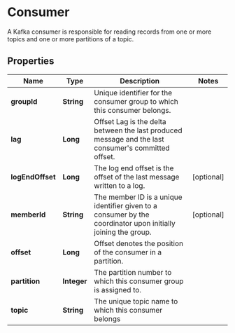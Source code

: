 

# Consumer

A Kafka consumer is responsible for reading records from one or more topics and one or more partitions of a topic.

## Properties

Name | Type | Description | Notes
------------ | ------------- | ------------- | -------------
**groupId** | **String** | Unique identifier for the consumer group to which this consumer belongs. | 
**lag** | **Long** | Offset Lag is the delta between the last produced message and the last consumer&#39;s committed offset. | 
**logEndOffset** | **Long** | The log end offset is the offset of the last message written to a log. |  [optional]
**memberId** | **String** | The member ID is a unique identifier given to a consumer by the coordinator upon initially joining the group. |  [optional]
**offset** | **Long** | Offset denotes the position of the consumer in a partition. | 
**partition** | **Integer** | The partition number to which this consumer group is assigned to. | 
**topic** | **String** | The unique topic name to which this consumer belongs | 



